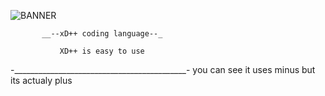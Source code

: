 ![BANNER](https://github.com/KARLTHECAT/XD-/assets/125480094/ab9b2f42-c613-4518-8280-4cef99d81151)


           __--xD++ coding language--_
          
               XD++ is easy to use
  -___________________________________________-
  you can see it uses minus but its actualy plus



